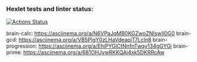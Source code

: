 ### Hexlet tests and linter status:
[![Actions Status](https://github.com/Kate-qp/frontend-project-44/actions/workflows/hexlet-check.yml/badge.svg)](https://github.com/Kate-qp/frontend-project-44/actions)

brain-calc: https://asciinema.org/a/N6VPaJqMB0KGZwoZNIswII0G0
brain-gcd: https://asciinema.org/a/VB5PlgY0zLHaVdeapjT7Lcln8
brain-progression: https://asciinema.org/a/EhiPYGlCtNnfnTwqy134gGYGi
brain-prime: https://asciinema.org/a/681OHJywRKKQAj4xk5DKRRcAw